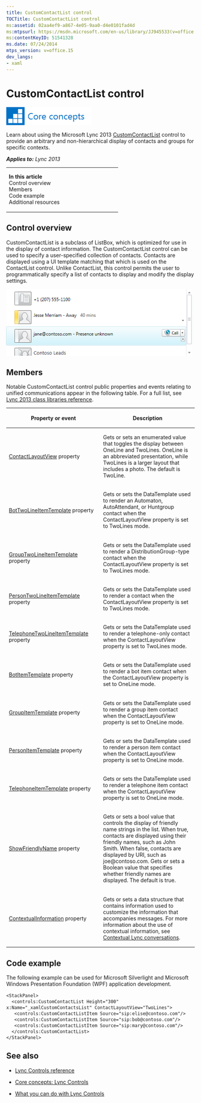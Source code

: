 ```yaml
---
title: CustomContactList control
TOCTitle: CustomContactList control
ms:assetid: 02aa4ef9-a867-4e05-9aa0-d4e0101fad4d
ms:mtpsurl: https://msdn.microsoft.com/en-us/library/JJ945533(v=office.15)
ms:contentKeyID: 51541328
ms.date: 07/24/2014
mtps_version: v=office.15
dev_langs:
- xaml
---
```


# CustomContactList control

![Core concepts](images/JJ933133.mod_icon_CoreConcepts_long(Office.15).png "Core concepts")

Learn about using the Microsoft Lync 2013 [CustomContactList](https://msdn.microsoft.com/en-us/library/hh346321\(v=office.15\)) control to provide an arbitrary and non-hierarchical display of contacts and groups for specific contexts.



***Applies to:** Lync 2013*

<table>
<colgroup>
<col style="width: 50%" />
<col style="width: 50%" />
</colgroup>
<tbody>
<tr class="odd">
<td><p><strong>In this article</strong><br />
Control overview<br />
Members<br />
Code example<br />
Additional resources</p></td>
<td></td>
</tr>
</tbody>
</table>

## Control overview

CustomContactList is a subclass of ListBox, which is optimized for use in the display of contact information. The CustomContactList control can be used to specify a user-specified collection of contacts. Contacts are displayed using a UI template matching that which is used on the ContactList control. Unlike ContactList, this control permits the user to programmatically specify a list of contacts to display and modify the display settings.

![CustomContactList Control](images/JJ945533.CustomContactList_rtm(Office.15).png "CustomContactList Control")

## Members

Notable CustomContactList control public properties and events relating to unified communications appear in the following table. For a full list, see [Lync 2013 class libraries reference](https://msdn.microsoft.com/en-us/library/jj933088\(v=office.15\)).

<table>
<colgroup>
<col style="width: 50%" />
<col style="width: 50%" />
</colgroup>
<thead>
<tr class="header">
<th><p>Property or event</p></th>
<th><p>Description</p></th>
</tr>
</thead>
<tbody>
<tr class="odd">
<td><p><a href="https://msdn.microsoft.com/en-us/library/hh363576(v=office.15)">ContactLayoutView</a> property</p></td>
<td><p>Gets or sets an enumerated value that toggles the display between OneLine and TwoLines. OneLine is an abbreviated presentation, while TwoLines is a larger layout that includes a photo. The default is TwoLine.</p></td>
</tr>
<tr class="even">
<td><p><a href="https://msdn.microsoft.com/en-us/library/hh363405(v=office.15)">BotTwoLineItemTemplate</a> property</p></td>
<td><p>Gets or sets the DataTemplate used to render an Automaton, AutoAttendant, or Huntgroup contact when the ContactLayoutView property is set to TwoLines mode.</p></td>
</tr>
<tr class="odd">
<td><p><a href="https://msdn.microsoft.com/en-us/library/hh379585(v=office.15)">GroupTwoLineItemTemplate</a> property</p></td>
<td><p>Gets or sets the DataTemplate used to render a DistributionGroup-type contact when the ContactLayoutView property is set to TwoLines mode.</p></td>
</tr>
<tr class="even">
<td><p><a href="https://msdn.microsoft.com/en-us/library/hh379568(v=office.15)">PersonTwoLineItemTemplate</a> property</p></td>
<td><p>Gets or sets the DataTemplate used to render a contact when the ContactLayoutView property is set to TwoLines mode.</p></td>
</tr>
<tr class="odd">
<td><p><a href="https://msdn.microsoft.com/en-us/library/hh363486(v=office.15)">TelephoneTwoLineItemTemplate</a> property</p></td>
<td><p>Gets or sets the DataTemplate used to render a telephone-only contact when the ContactLayoutView property is set to TwoLines mode.</p></td>
</tr>
<tr class="even">
<td><p><a href="https://msdn.microsoft.com/en-us/library/hh363732(v=office.15)">BotItemTemplate</a> property</p></td>
<td><p>Gets or sets the DataTemplate used to render a bot item contact when the ContactLayoutView property is set to OneLine mode.</p></td>
</tr>
<tr class="odd">
<td><p><a href="https://msdn.microsoft.com/en-us/library/hh379035(v=office.15)">GroupItemTemplate</a> property</p></td>
<td><p>Gets or sets the DataTemplate used to render a group item contact when the ContactLayoutView property is set to OneLine mode.</p></td>
</tr>
<tr class="even">
<td><p><a href="https://msdn.microsoft.com/en-us/library/hh363472(v=office.15)">PersonItemTemplate</a> property</p></td>
<td><p>Gets or sets the DataTemplate used to render a person item contact when the ContactLayoutView property is set to OneLine mode.</p></td>
</tr>
<tr class="odd">
<td><p><a href="https://msdn.microsoft.com/en-us/library/hh363420(v=office.15)">TelephoneItemTemplate</a> property</p></td>
<td><p>Gets or sets the DataTemplate used to render a telephone item contact when the ContactLayoutView property is set to OneLine mode.</p></td>
</tr>
<tr class="even">
<td><p><a href="https://msdn.microsoft.com/en-us/library/hh346167(v=office.15)">ShowFriendlyName</a> property</p></td>
<td><p>Gets or sets a bool value that controls the display of friendly name strings in the list. When true, contacts are displayed using their friendly names, such as John Smith. When false, contacts are displayed by URI, such as joe@contoso.com. Gets or sets a Boolean value that specifies whether friendly names are displayed. The default is true.</p></td>
</tr>
<tr class="odd">
<td><p><a href="https://msdn.microsoft.com/en-us/library/hh346324(v=office.15)">ContextualInformation</a> property</p></td>
<td><p>Gets or sets a data structure that contains information used to customize the information that accompanies messages. For more information about the use of contextual information, see <a href="contextual-lync-conversations.md">Contextual Lync conversations</a>.</p></td>
</tr>
</tbody>
</table>

## Code example

The following example can be used for Microsoft Silverlight and Microsoft Windows Presentation Foundation (WPF) application development.

```xaml
<StackPanel>
  <controls:CustomContactList Height="300" x:Name="_xamlCustomContactsList" ContactLayoutView="TwoLines">
   <controls:CustomContactListItem Source="sip:elise@contoso.com"/>
   <controls:CustomContactListItem Source="sip:bob@contoso.com"/>
   <controls:CustomContactListItem Source="sip:mary@contoso.com"/>
  </controls:CustomContactList>
</StackPanel>
```

## See also

  - [Lync Controls reference](lync-controls-reference.md)

  - [Core concepts: Lync Controls](core-concepts-lync-controls.md)

  - [What you can do with Lync Controls](what-you-can-do-with-lync-controls.md)

